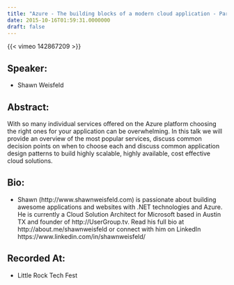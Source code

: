 ```yaml
---
title: "Azure - The building blocks of a modern cloud application - Part 1"
date: 2015-10-16T01:59:31.0000000
draft: false
---
```


{{< vimeo 142867209 >}}

## Speaker:

 - Shawn Weisfeld

## Abstract:

<p>With so many individual services offered on the Azure platform choosing the right ones for your application can be overwhelming. In this talk we will provide an overview of the most popular services, discuss common decision points on when to choose each and discuss common application design patterns to build highly scalable, highly available, cost effective cloud solutions.</p>

## Bio:

 - <p>Shawn (http://www.shawnweisfeld.com) is passionate about building awesome applications and websites with .NET technologies and Azure. He is currently a Cloud Solution Architect for Microsoft based in Austin TX and founder of http://UserGroup.tv. Read his full bio at http://about.me/shawnweisfeld or connect with him on LinkedIn https://www.linkedin.com/in/shawnweisfeld/</p>

## Recorded At:

 - Little Rock Tech Fest

